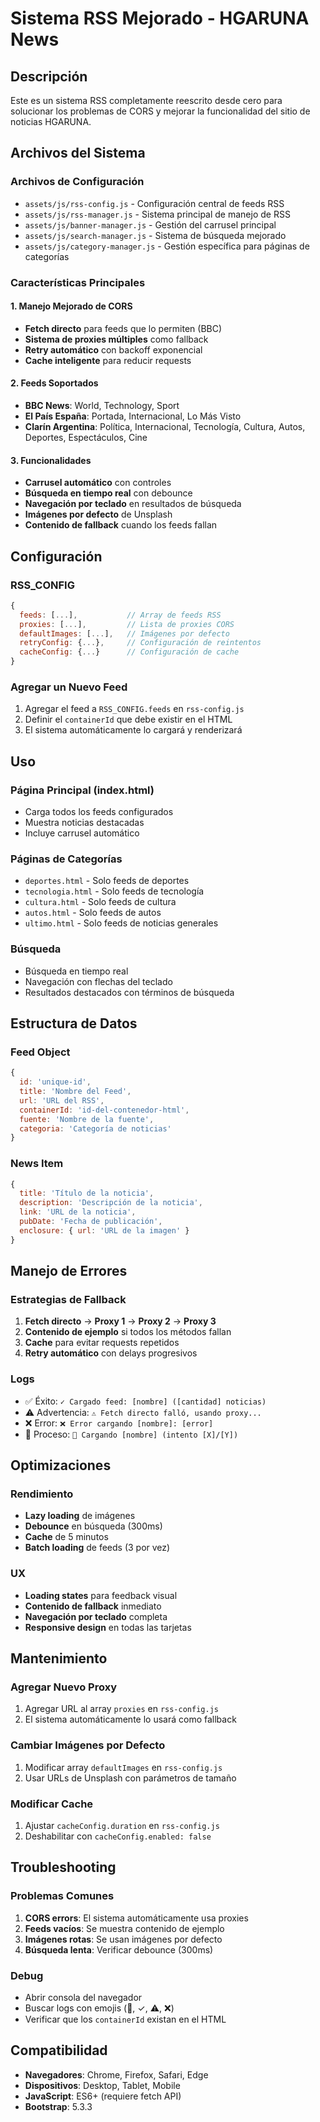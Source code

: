 # Sistema RSS Mejorado - HGARUNA News

## Descripción

Este es un sistema RSS completamente reescrito desde cero para solucionar los problemas de CORS y mejorar la funcionalidad del sitio de noticias HGARUNA.

## Archivos del Sistema

### Archivos de Configuración
- `assets/js/rss-config.js` - Configuración central de feeds RSS
- `assets/js/rss-manager.js` - Sistema principal de manejo de RSS
- `assets/js/banner-manager.js` - Gestión del carrusel principal
- `assets/js/search-manager.js` - Sistema de búsqueda mejorado
- `assets/js/category-manager.js` - Gestión específica para páginas de categorías

### Características Principales

#### 1. Manejo Mejorado de CORS
- **Fetch directo** para feeds que lo permiten (BBC)
- **Sistema de proxies múltiples** como fallback
- **Retry automático** con backoff exponencial
- **Cache inteligente** para reducir requests

#### 2. Feeds Soportados
- **BBC News**: World, Technology, Sport
- **El País España**: Portada, Internacional, Lo Más Visto
- **Clarín Argentina**: Política, Internacional, Tecnología, Cultura, Autos, Deportes, Espectáculos, Cine

#### 3. Funcionalidades
- **Carrusel automático** con controles
- **Búsqueda en tiempo real** con debounce
- **Navegación por teclado** en resultados de búsqueda
- **Imágenes por defecto** de Unsplash
- **Contenido de fallback** cuando los feeds fallan

## Configuración

### RSS_CONFIG
```javascript
{
  feeds: [...],           // Array de feeds RSS
  proxies: [...],         // Lista de proxies CORS
  defaultImages: [...],   // Imágenes por defecto
  retryConfig: {...},     // Configuración de reintentos
  cacheConfig: {...}      // Configuración de cache
}
```

### Agregar un Nuevo Feed
1. Agregar el feed a `RSS_CONFIG.feeds` en `rss-config.js`
2. Definir el `containerId` que debe existir en el HTML
3. El sistema automáticamente lo cargará y renderizará

## Uso

### Página Principal (index.html)
- Carga todos los feeds configurados
- Muestra noticias destacadas
- Incluye carrusel automático

### Páginas de Categorías
- `deportes.html` - Solo feeds de deportes
- `tecnologia.html` - Solo feeds de tecnología
- `cultura.html` - Solo feeds de cultura
- `autos.html` - Solo feeds de autos
- `ultimo.html` - Solo feeds de noticias generales

### Búsqueda
- Búsqueda en tiempo real
- Navegación con flechas del teclado
- Resultados destacados con términos de búsqueda

## Estructura de Datos

### Feed Object
```javascript
{
  id: 'unique-id',
  title: 'Nombre del Feed',
  url: 'URL del RSS',
  containerId: 'id-del-contenedor-html',
  fuente: 'Nombre de la fuente',
  categoria: 'Categoría de noticias'
}
```

### News Item
```javascript
{
  title: 'Título de la noticia',
  description: 'Descripción de la noticia',
  link: 'URL de la noticia',
  pubDate: 'Fecha de publicación',
  enclosure: { url: 'URL de la imagen' }
}
```

## Manejo de Errores

### Estrategias de Fallback
1. **Fetch directo** → **Proxy 1** → **Proxy 2** → **Proxy 3**
2. **Contenido de ejemplo** si todos los métodos fallan
3. **Cache** para evitar requests repetidos
4. **Retry automático** con delays progresivos

### Logs
- ✅ Éxito: `✓ Cargado feed: [nombre] ([cantidad] noticias)`
- ⚠️ Advertencia: `⚠️ Fetch directo falló, usando proxy...`
- ❌ Error: `❌ Error cargando [nombre]: [error]`
- 🔄 Proceso: `🔄 Cargando [nombre] (intento [X]/[Y])`

## Optimizaciones

### Rendimiento
- **Lazy loading** de imágenes
- **Debounce** en búsqueda (300ms)
- **Cache** de 5 minutos
- **Batch loading** de feeds (3 por vez)

### UX
- **Loading states** para feedback visual
- **Contenido de fallback** inmediato
- **Navegación por teclado** completa
- **Responsive design** en todas las tarjetas

## Mantenimiento

### Agregar Nuevo Proxy
1. Agregar URL al array `proxies` en `rss-config.js`
2. El sistema automáticamente lo usará como fallback

### Cambiar Imágenes por Defecto
1. Modificar array `defaultImages` en `rss-config.js`
2. Usar URLs de Unsplash con parámetros de tamaño

### Modificar Cache
1. Ajustar `cacheConfig.duration` en `rss-config.js`
2. Deshabilitar con `cacheConfig.enabled: false`

## Troubleshooting

### Problemas Comunes
1. **CORS errors**: El sistema automáticamente usa proxies
2. **Feeds vacíos**: Se muestra contenido de ejemplo
3. **Imágenes rotas**: Se usan imágenes por defecto
4. **Búsqueda lenta**: Verificar debounce (300ms)

### Debug
- Abrir consola del navegador
- Buscar logs con emojis (🔄, ✓, ⚠️, ❌)
- Verificar que los `containerId` existan en el HTML

## Compatibilidad

- **Navegadores**: Chrome, Firefox, Safari, Edge
- **Dispositivos**: Desktop, Tablet, Mobile
- **JavaScript**: ES6+ (requiere fetch API)
- **Bootstrap**: 5.3.3 